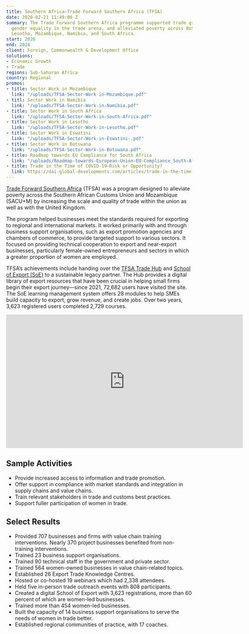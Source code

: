 ```yaml
---
title: Southern Africa—Trade Forward Southern Africa (TFSA)
date: 2020-02-21 11:49:00 Z
summary: The Trade Forward Southern Africa programme supported trade growth, improved
  gender equality in the trade arena, and alleviated poverty across Botswana, Eswatini,
  Lesotho, Mozambique, Namibia, and South Africa.
start: 2020
end: 2024
client: Foreign, Commonwealth & Development Office
solutions:
- Economic Growth
- Trade
regions: Sub-Saharan Africa
country: Regional
promos:
- title: Sector Work in Mozambique
  link: "/uploads/TFSA-Sector-Work-in-Mozambique.pdf"
- titl: Sector Work in Namibia
  link: "/uploads/TFSA-Sector-Work-in-Namibia.pdf"
- title: Sector Work in South Africa
  link: "/uploads/TFSA-Sector-Work-in-South-Africa.pdf"
- title: Sector Work in Lesotho
  link: "/uploads/TFSA-Sector-Work-in-Lesotho.pdf"
- title: Sector Work in Eswatini
  link: "/uploads/TFSA-Sector-Work-in-Eswatini-.pdf"
- title: Sector Work in Botswana
  link: "/uploads/TFSA-Sector-Work-in-Botswana.pdf"
- title: Roadmap towards EU Compliance for South Africa
  link: "/uploads/Roadmap-towards-European-Union-EU-Compliance_South-Africa.pdf"
- title: Trade in the Time of COVID-19—Risk or Opportunity?
  link: https://dai-global-developments.com/articles/trade-in-the-time-of-covid-19-risk-or-opportunity
---
```


[Trade Forward Southern Africa](https://tfsouthernafrica.org/) (TFSA) was a program designed to alleviate poverty across the Southern African Customs Union and Mozambique (SACU+M) by increasing the scale and quality of trade within the union as well as with the United Kingdom.

The program helped businesses meet the standards required for exporting to regional and international markets. It worked primarily with and through business support organisations, such as export promotion agencies and chambers of commerce, to provide targeted support to various sectors. It focused on providing technical cooperation to export and near-export businesses, particularly female-owned entrepreneurs and sectors in which a greater proportion of women are employed.

TFSA’s achievements include handing over the [TFSA Trade Hub](https://www.tfsouthernafrica.org/) and [School of Export (SoE)](https://www.schoolofexport.org/) to a sustainable legacy partner. The Hub provides a digital library of export resources that have been crucial in helping small firms begin their export journey—since 2021, 72,682 users have visited the site. The SoE learning management system offers 28 modules to help SMEs build capacity to export, grow revenue, and create jobs. Over two years, 3,623 registered users completed 2,729 courses. 

<iframe src="https://player.vimeo.com/video/481288886" width="640" height="360" frameborder="0" allow="autoplay; fullscreen" allowfullscreen></iframe>

## Sample Activities

* Provide increased access to information and trade promotion.
* Offer support in compliance with market standards and integration in supply chains and value chains.
* Train relevant stakeholders in trade and customs best practices.
* Support fuller participation of women in trade.

## Select Results

* Provided 707 businesses and firms with value chain training interventions. Nearly 370 project businesses benefited from non-training interventions.
* Trained 23 business support organisations.
* Trained 90 technical staff in the government and private sector.
* Trained 564 women-owned businesses in value chain-related topics.
* Established 26 Export Trade Knowledge Centres.
* Hosted or co-hosted 19 webinars which had 2,338 attendees.
* Held five in-person trade outreach events with 808 participants.
* Created a digital School of Export with 3,623 registrations, more than 60 percent of which are women-led businesses.
* Trained more than 454 women-led businesses.
* Built the capacity of 14 business support organisations to serve the needs of women in trade better.
* Established regional communities of practice, with 17 coaches.